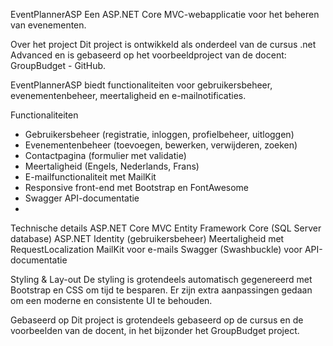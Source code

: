 EventPlannerASP
Een ASP.NET Core MVC-webapplicatie voor het beheren van evenementen.

Over het project
Dit project is ontwikkeld als onderdeel van de cursus .net Advanced en is gebaseerd op het voorbeeldproject van de docent:
GroupBudget - GitHub.

EventPlannerASP biedt functionaliteiten voor gebruikersbeheer, evenementenbeheer, meertaligheid en e-mailnotificaties.

Functionaliteiten
- Gebruikersbeheer (registratie, inloggen, profielbeheer, uitloggen)
- Evenementenbeheer (toevoegen, bewerken, verwijderen, zoeken)
- Contactpagina (formulier met validatie)
- Meertaligheid (Engels, Nederlands, Frans)
- E-mailfunctionaliteit met MailKit
- Responsive front-end met Bootstrap en FontAwesome
- Swagger API-documentatie
- 
Technische details
ASP.NET Core MVC
Entity Framework Core (SQL Server database)
ASP.NET Identity (gebruikersbeheer)
Meertaligheid met RequestLocalization
MailKit voor e-mails
Swagger (Swashbuckle) voor API-documentatie

Styling & Lay-out
De styling is grotendeels automatisch gegenereerd met Bootstrap en CSS om tijd te besparen. Er zijn extra aanpassingen gedaan om een moderne en consistente UI te behouden.

Gebaseerd op
Dit project is grotendeels gebaseerd op de cursus en de voorbeelden van de docent, in het bijzonder het GroupBudget project.

